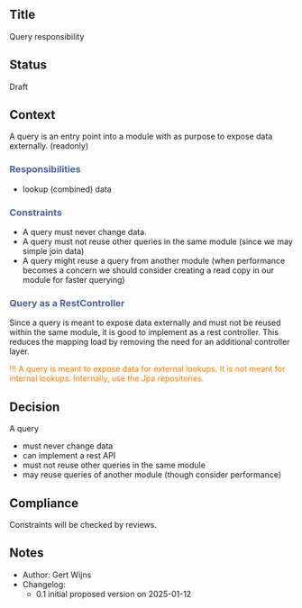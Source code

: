 ## Title
Query responsibility

## Status
Draft

## Context
A query is an entry point into a module with as purpose to expose data externally. (readonly)

### <span style="color:#4863A0;">Responsibilities</span>
- lookup (combined) data

### <span style="color:#4863A0;">Constraints</span>
- A query must never change data.
- A query must not reuse other queries in the same module (since we may simple join data)
- A query might reuse a query from another module (when performance becomes a concern
we should consider creating a read copy in our module for faster querying)

### <span style="color:#4863A0;">Query as a RestController</span>
Since a query is meant to expose data externally and must not be reused within the same module,
it is good to implement as a rest controller. This reduces the mapping load by removing the need 
for an additional controller layer.

<span style="color:#FF7900;">!!! A query is meant to expose data for external lookups. 
It is not meant for internal lookups. Internally, use the Jpa repositories.</span>

## Decision

A query
- must never change data
- can implement a rest API
- must not reuse other queries in the same module
- may reuse queries of another module (though consider performance)

## Compliance
Constraints will be checked by reviews.

## Notes
- Author: Gert Wijns
- Changelog:
    - 0.1 initial proposed version on 2025-01-12
